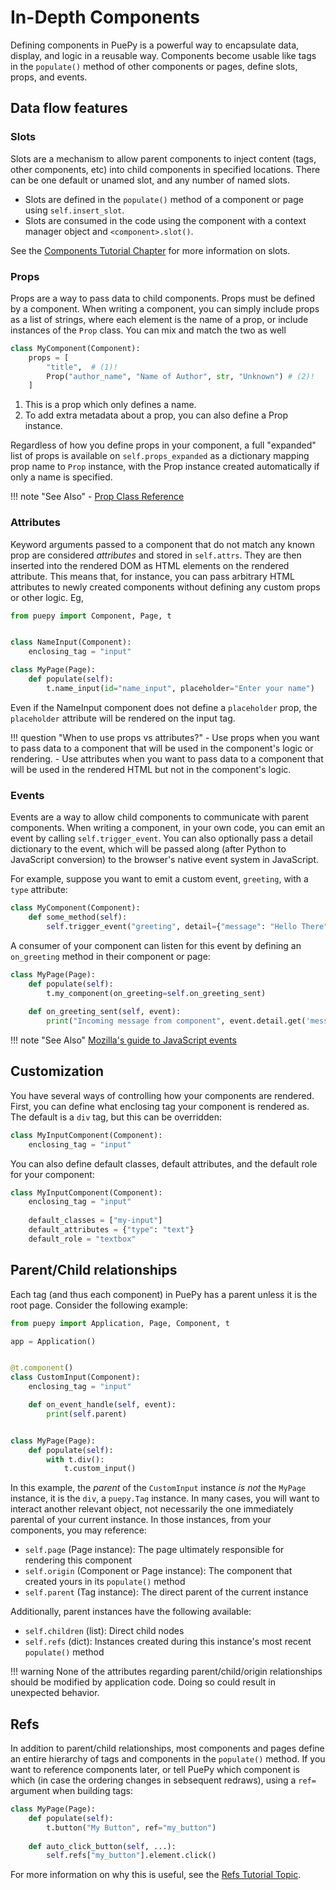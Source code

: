 # In-Depth Components

Defining components in PuePy is a powerful way to encapsulate data, display, and logic in a reusable way. Components become usable like tags in the `populate()` method of other components or pages, define slots, props, and events.

## Data flow features

### Slots

Slots are a mechanism to allow parent components to inject content (tags, other components, etc) into child components in specified locations. There can be one default or unamed slot, and any number of named slots. 

- Slots are defined in the `populate()` method of a component or page using `self.insert_slot`. 
- Slots are consumed in the code using the component with a context manager object and `<component>.slot()`.

See the [Components Tutorial Chapter](../tutorial/06-components.md) for more information on slots.

### Props

Props are a way to pass data to child components. Props must be defined by a component. When writing a component, you can simply include props as a list of strings, where each element is the name of a prop, or include instances of the `Prop` class. You can mix and match the two as well

``` py
class MyComponent(Component):
    props = [
        "title",  # (1)!
        Prop("author_name", "Name of Author", str, "Unknown") # (2)!
    ]
```

1. This is a prop which only defines a name.
2. To add extra metadata about a prop, you can also define a Prop instance.

Regardless of how you define props in your component, a full "expanded" list of props is available on `self.props_expanded` as a dictionary mapping prop name to `Prop` instance, with the Prop instance created automatically if only a name is specified.

!!! note "See Also"
    - [Prop Class Reference](../reference/prop.md)

### Attributes

Keyword arguments passed to a component that do not match any known prop are considered *attributes* and stored in `self.attrs`. They are then inserted into the rendered DOM as HTML elements on the rendered attribute. This means that, for instance, you can pass arbitrary HTML attributes to newly created components without defining any custom props or other logic. Eg,

```Python
from puepy import Component, Page, t


class NameInput(Component):
    enclosing_tag = "input"

class MyPage(Page):
    def populate(self):
        t.name_input(id="name_input", placeholder="Enter your name")
```

Even if the NameInput component does not define a `placeholder` prop, the `placeholder` attribute will be rendered on the input tag.

!!! question "When to use props vs attributes?"
    - Use props when you want to pass data to a component that will be used in the component's logic or rendering.
    - Use attributes when you want to pass data to a component that will be used in the rendered HTML but not in the component's logic.

### Events

Events are a way to allow child components to communicate with parent components. When writing a component, in your own code, you can emit an event by calling `self.trigger_event`. You can also optionally pass a detail dictionary to the event, which will be passed along (after Python to JavaScript conversion) to the browser's native event system in JavaScript.

For example, suppose you want to emit a custom event, `greeting`, with a `type` attribute:

```Python
class MyComponent(Component):
    def some_method(self):
        self.trigger_event("greeting", detail={"message": "Hello There"})
```

A consumer of your component can listen for this event by defining an `on_greeting` method in their component or page:

```Python
class MyPage(Page):
    def populate(self):
        t.my_component(on_greeting=self.on_greeting_sent)
    
    def on_greeting_sent(self, event):
        print("Incoming message from component", event.detail.get('message'))
```

!!! note "See Also"
    [Mozilla's guide to JavaScript events](https://developer.mozilla.org/en-US/docs/Learn/JavaScript/Building_blocks/Events)

## Customization

You have several ways of controlling how your components are rendered. First, you can define what enclosing tag your component is rendered as. The default is a `div` tag, but this can be overridden:

```py
class MyInputComponent(Component):
    enclosing_tag = "input"
```

You can also define default classes, default attributes, and the default role for your component:

```py
class MyInputComponent(Component):
    enclosing_tag = "input"
    
    default_classes = ["my-input"]
    default_attributes = {"type": "text"}
    default_role = "textbox"
```

## Parent/Child relationships

Each tag (and thus each component) in PuePy has a parent unless it is the root page. Consider the following example:

```Python
from puepy import Application, Page, Component, t

app = Application()


@t.component()
class CustomInput(Component):
    enclosing_tag = "input"

    def on_event_handle(self, event):
        print(self.parent)


class MyPage(Page):
    def populate(self):
        with t.div():
            t.custom_input()
```

In this example, the *parent* of the `CustomInput` instance *is not* the `MyPage` instance, it is the `div`,
a `puepy.Tag` instance. In many cases, you will want to interact another relevant object, not necessarily the one
immediately parental of your current instance. In those instances, from your components, you may reference:

- `self.page` (Page instance): The page ultimately responsible for rendering this component
- `self.origin` (Component or Page instance): The component that created yours in its `populate()` method 
- `self.parent` (Tag instance): The direct parent of the current instance 

Additionally, parent instances have the following available:

- `self.children` (list): Direct child nodes
- `self.refs` (dict): Instances created during this instance's most recent `populate()` method

!!! warning
    None of the attributes regarding parent/child/origin relationships should be modified by application code.  Doing so could result in unexpected behavior.

## Refs

In addition to parent/child relationships, most components and pages define an entire hierarchy of tags and components
in the `populate()` method. If you want to reference components later, or tell PuePy which component is which (in case
the ordering changes in sebsequent redraws), using a `ref=` argument when building tags:

```Python
class MyPage(Page):
    def populate(self):
        t.button("My Button", ref="my_button")
    
    def auto_click_button(self, ...):
        self.refs["my_button"].element.click()
```

For more information on why this is useful, see the [Refs Tutorial Topic](../tutorial/04-refs.md).
